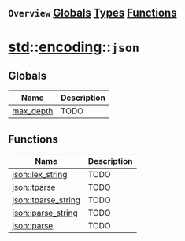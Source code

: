 ## `Overview` [Globals](./globals.md) [Types](./types.md) [Functions](./functions.md)
# [std](./../../std.md)::[encoding](./../encoding.md)::`json`
## Globals
|Name|Description|
|----|-----------|
|[max_depth](#todo)|TODO|
## Functions
|Name|Description|
|----|-----------|
|[json::lex_string](#todo)|TODO|
|[json::tparse](#todo)|TODO|
|[json::tparse_string](#todo)|TODO|
|[json::parse_string](#todo)|TODO|
|[json::parse](#todo)|TODO|
